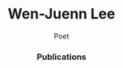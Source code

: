<div style="margin-top:10px;min-height:100px;width:500px;margin-left:auto;margin-right:auto;text-align:center">

  <h1> Wen-Juenn Lee </h1>
    Poet

  <h3> Publications</h3>

</div>
